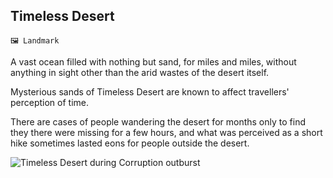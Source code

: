 ## Timeless Desert

`🖼️ Landmark`

A vast ocean filled with nothing but sand, for miles and miles, without anything in sight other than the arid wastes of the desert itself.

Mysterious sands of Timeless Desert are known to affect travellers' perception of time.

There are cases of people wandering the desert for months only to find they there were missing for a few hours, and what was perceived as a short hike sometimes lasted eons for people outside the desert. 

![Timeless Desert during Corruption outburst](https://zeithalt.github.io/r/i/corrupted_desert.png)

